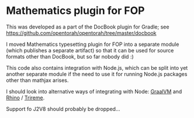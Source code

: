 # Mathematics plugin for FOP #

This was developed as a part of the DocBook plugin for Gradle;
see https://github.com/opentorah/opentorah/tree/master/docbook

I moved Mathematics typesetting plugin for FOP into a separate module
(which publishes a separate artifact) so that it can be used for
source formats other than DocBook, but so far nobody did :)

This code also contains integration with Node.js, which can be split into
yet another separate module if the need to use it for running Node.js packages
other than mathjax arises.

I should look into alternative ways of integrating with Node:
[GraalVM](https://www.graalvm.org/) and
[Rhino](https://github.com/mozilla/rhino) / [Trireme](https://github.com/apigee/trireme).

Support fo J2V8 should probably be dropped...

